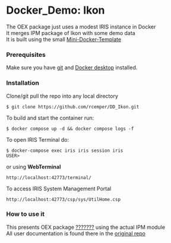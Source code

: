 # Docker_Demo: Ikon
The OEX package just uses a modest IRIS instance in Docker     
It merges IPM package of Ikon with some demo data    
It is built using the small [Mini-Docker-Template](https://github.com/rcemper/mini-docker)    
### Prerequisites
Make sure you have [git](https://git-scm.com/book/en/v2/Getting-Started-Installing-Git) and [Docker desktop](https://www.docker.com/products/docker-desktop) installed.
### Installation
Clone/git pull the repo into any local directory
```
$ git clone https://github.com/rcemper/DD_Ikon.git
```
To build and start the container run:
```
$ docker compose up -d && docker compose logs -f
```
To open IRIS Terminal do:
```
$ docker-compose exec iris iris session iris
USER>
```
or using **WebTerminal**
```
http://localhost:42773/terminal/
```
To access IRIS System Management Portal
```
http://localhost:42773/csp/sys/UtilHome.csp
```
### How to use it
This presents OEX package [???????](https://openexchange.intersystems.com/package/?????) using the actual IPM module    
All user documentation is found there in the [original repo](https://github.com/*****/???????/blob/master/docs/README.md)  

